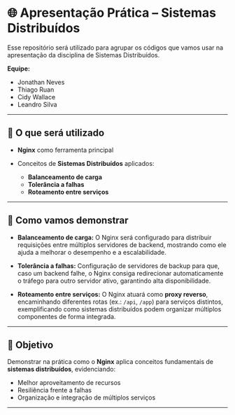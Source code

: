# 🌐 Apresentação Prática – Sistemas Distribuídos

Esse repositório será utilizado para agrupar os códigos que vamos usar na apresentação da disciplina de Sistemas Distribuídos.

**Equipe:**

* Jonathan Neves
* Thiago Ruan
* Cidy Wallace
* Leandro Silva

---

## 🔹 O que será utilizado

* **Nginx** como ferramenta principal
* Conceitos de **Sistemas Distribuídos** aplicados:

  * **Balanceamento de carga**
  * **Tolerância a falhas**
  * **Roteamento entre serviços**

---

## 🔹 Como vamos demonstrar

* **Balanceamento de carga:**
  O Nginx será configurado para distribuir requisições entre múltiplos servidores de backend, mostrando como ele ajuda a melhorar o desempenho e a escalabilidade.

* **Tolerância a falhas:**
  Configuração de servidores de backup para que, caso um backend falhe, o Nginx consiga redirecionar automaticamente o tráfego para outro servidor ativo, garantindo alta disponibilidade.

* **Roteamento entre serviços:**
  O Nginx atuará como **proxy reverso**, encaminhando diferentes rotas (ex.: `/api`, `/app`) para serviços distintos, exemplificando como sistemas distribuídos podem organizar múltiplos componentes de forma integrada.

---

## 🔹 Objetivo

Demonstrar na prática como o **Nginx** aplica conceitos fundamentais de **sistemas distribuídos**, evidenciando:

* Melhor aproveitamento de recursos
* Resiliência frente a falhas
* Organização e integração de múltiplos serviços

---
